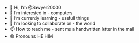 - 👋 Hi, I’m @Sawyer20000
- 👀 I’m interested in - computers
- 🌱 I’m currently learning - usefull things
- 💞️ I’m looking to collaborate on - the world
- 📫 How to reach me - sent me a handwritten letter in the mail
- 😄 Pronouns: HE HIM

<!---
Sawyer20000/Sawyer20000 is a ✨ special ✨ repository because its `README.md` (this file) appears on your GitHub profile.
You can click the Preview link to take a look at your changes.
--->
